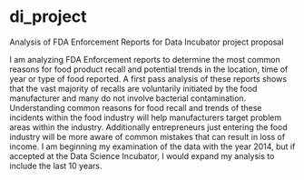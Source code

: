 # di_project
Analysis of FDA Enforcement Reports for Data Incubator project proposal

I am analyzing FDA Enforcement reports to determine the most common reasons for food product recall and potential trends in the location, time of year or type of food reported.  A first pass analysis of these reports shows that the vast majority of recalls are voluntarily initiated by the food manufacturer and many do not involve bacterial contamination.  Understanding common reasons for food recall and trends of these incidents within the food industry will help manufacturers target problem areas within the industry.  Additionally entrepreneurs just entering the food industry will be more aware of common mistakes that can result in loss of income. I am beginning my examination of the data with the year 2014, but if accepted at the Data Science Incubator, I would expand my analysis to include the last 10 years.
